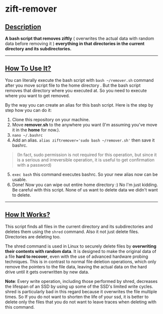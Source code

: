 # zift-remover

## <ins>Description</ins>

**A bash script that removes ziftly** ( overwrites the actual data with random data before removing it ) **everything in that directories in the current directory and its subdirectories.**

* * *

## <ins>How To Use It?</ins>

You can literally execute the bash script with `bash ~/remover.sh` command after you move script file to the home directory . But the bash script removes that directory where you executed at. So you need to execute where you want to get removed.

By the way you can create an alias for this bash script. Here is the step by step how you can do it:

1.  Clone this repository on your machine.
2.  Move **remover.sh** to the anywhere you want (I'm assuming you've move it in the **home** for now.).
3.  `nano ~/.bashrc`
4.  Add an alias. `alias ziftremover='sudo bash ~/remover.sh'` then save it bashrc.

> (In fact, sudo permission is not required for this operation, but since it is a serious and irreversible operation, it is useful to get confirmation with a password)

5.  `exec bash` this command executes bashrc. So your new alias now can be usable.
6.  Done! Now you can wipe out entire home directory :) No I'm just kidding. Be careful with this script. None of us want to delete data we didn't want to delete.

* * *

## <ins>How It Works?</ins>

This script finds all files in the current directory and its subdirectories and deletes them using the `shred` command. Also it not just delete files. Directories are deleting too.

The shred command is used in Linux to securely delete files by **overwriting their contents with random data**. It is designed to make the original data of a file **hard to recover**, even with the use of advanced hardware probing techniques. This is in contrast to normal file deletion operations, which only remove the pointers to the file data, leaving the actual data on the hard drive until it gets overwritten by new data.

**Note**: Every write operation, including those performed by shred, decreases the lifespan of an SSD by using up some of the SSD's limited write cycles. shred is particularly bad in this regard because it overwrites the file multiple times. So If you do not want to shorten the life of your ssd, it is better to delete only the files that you do not want to leave traces when deleting with this command.